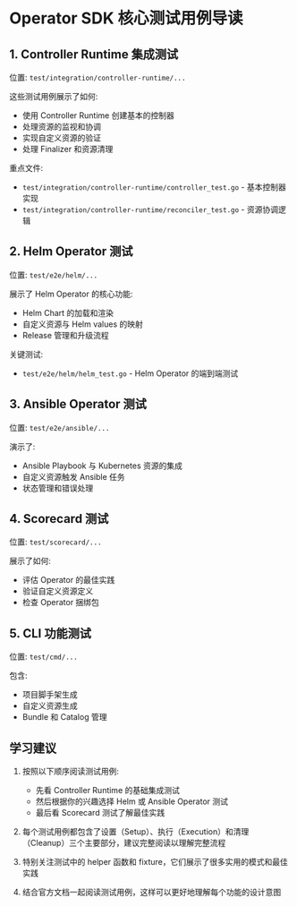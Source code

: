 # Operator SDK 核心测试用例导读

## 1. Controller Runtime 集成测试
位置: `test/integration/controller-runtime/...`

这些测试用例展示了如何:
- 使用 Controller Runtime 创建基本的控制器
- 处理资源的监视和协调
- 实现自定义资源的验证
- 处理 Finalizer 和资源清理

重点文件:
- `test/integration/controller-runtime/controller_test.go` - 基本控制器实现
- `test/integration/controller-runtime/reconciler_test.go` - 资源协调逻辑

## 2. Helm Operator 测试
位置: `test/e2e/helm/...`

展示了 Helm Operator 的核心功能:
- Helm Chart 的加载和渲染
- 自定义资源与 Helm values 的映射
- Release 管理和升级流程

关键测试:
- `test/e2e/helm/helm_test.go` - Helm Operator 的端到端测试

## 3. Ansible Operator 测试
位置: `test/e2e/ansible/...`

演示了:
- Ansible Playbook 与 Kubernetes 资源的集成
- 自定义资源触发 Ansible 任务
- 状态管理和错误处理

## 4. Scorecard 测试
位置: `test/scorecard/...`

展示了如何:
- 评估 Operator 的最佳实践
- 验证自定义资源定义
- 检查 Operator 捆绑包

## 5. CLI 功能测试
位置: `test/cmd/...`

包含:
- 项目脚手架生成
- 自定义资源生成
- Bundle 和 Catalog 管理

## 学习建议

1. 按照以下顺序阅读测试用例:
   - 先看 Controller Runtime 的基础集成测试
   - 然后根据你的兴趣选择 Helm 或 Ansible Operator 测试
   - 最后看 Scorecard 测试了解最佳实践

2. 每个测试用例都包含了设置（Setup）、执行（Execution）和清理（Cleanup）三个主要部分，建议完整阅读以理解完整流程

3. 特别关注测试中的 helper 函数和 fixture，它们展示了很多实用的模式和最佳实践

4. 结合官方文档一起阅读测试用例，这样可以更好地理解每个功能的设计意图 